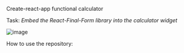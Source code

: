 Create-react-app functional calculator

<label>
Task:
</label>
<i>
Embed the React-Final-Form library into the calculator widget
</i>

![image](https://user-images.githubusercontent.com/88620625/227272529-78060964-c300-47c3-8483-6824a481f9fa.png)

How to use the repository:
